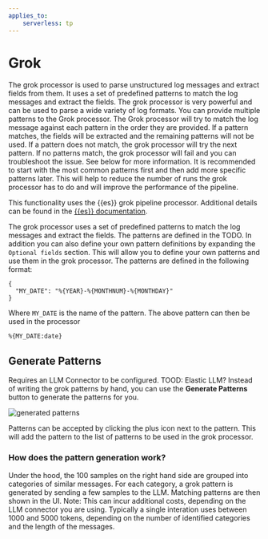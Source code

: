 ```yaml
---
applies_to:
    serverless: tp
---
```

# Grok
The grok processor is used to parse unstructured log messages and extract fields from them. It uses a set of predefined patterns to match the log messages and extract the fields. The grok processor is very powerful and can be used to parse a wide variety of log formats.
You can provide multiple patterns to the Grok processor. The Grok processor will try to match the log message against each pattern in the order they are provided. If a pattern matches, the fields will be extracted and the remaining patterns will not be used. If a pattern does not match, the grok processor will try the next pattern. If no patterns match, the grok processor will fail and you can troubleshoot the issue. See below for more information.
It is recommended to start with the most common patterns first and then add more specific patterns later. This will help to reduce the number of runs the grok processor has to do and will improve the performance of the pipeline.

This functionality uses the {{es}} grok pipeline processor. Additional details can be found in the [{{es}} documentation](elasticsearch://reference/enrich-processor/grok-processor.md).

The grok processor uses a set of predefined patterns to match the log messages and extract the fields. The patterns are defined in the TODO.
In addition you can also define your own pattern definitions by expanding the `Optional fields` section. This will allow you to define your own patterns and use them in the grok processor.
The patterns are defined in the following format:
```
{
  "MY_DATE": "%{YEAR}-%{MONTHNUM}-%{MONTHDAY}"
}
```
Where `MY_DATE` is the name of the pattern.
The above pattern can then be used in the processor
```
%{MY_DATE:date}
```

## Generate Patterns
Requires an LLM Connector to be configured. TOOD: Elastic LLM?
Instead of writing the grok patterns by hand, you can use the **Generate Patterns** button to generate the patterns for you.

![generated patterns](<patterns.png>)

Patterns can be accepted by clicking the plus icon next to the pattern. This will add the pattern to the list of patterns to be used in the grok processor.

### How does the pattern generation work?
Under the hood, the 100 samples on the right hand side are grouped into categories of similar messages. For each category, a grok pattern is generated by sending a few samples to the LLM. Matching patterns are then shown in the UI.
Note: This can incur additional costs, depending on the LLM connector you are using. Typically a single interation uses between 1000 and 5000 tokens, depending on the number of identified categories and the length of the messages.



